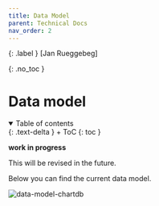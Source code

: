 ```yaml
---
title: Data Model
parent: Technical Docs
nav_order: 2
---
```


{: .label }
[Jan Rueggebeg]

{: .no_toc }
# Data model

<details open markdown="block">
{: .text-delta }
<summary>Table of contents</summary>
+ ToC
{: toc }
</details>

**work in progress** 

This will be revised in the future. 

Below you can find the current data model.

![data-model-chartdb](https://github.com/user-attachments/assets/d9305fb7-f4db-4f5b-8eb9-b32bd85b0ce7)
